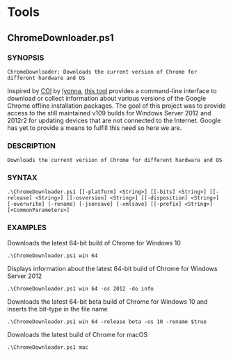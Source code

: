 # Tools



## ChromeDownloader.ps1

### SYNOPSIS
```
ChromeDownloader: Downloads the current version of Chrome for different hardware and OS
```

Inspired by [COI](https://github.com/lyonna/ChromeOfflineInstallerDownloadAPI/) by [lyonna](https://github.com/lyonna/), [this tool](https://github.com/shawnkhall/Tools/blob/main/ChromeDownloader.ps1) provides a command-line interface to download or collect information about various versions of the Google Chrome offline installation packages. The goal of this project was to provide access to the still maintained v109 builds for Windows Server 2012 and 2012r2 for updating devices that are not connected to the Internet. Google has yet to provide a means to fulfill this need so here we are.


### DESCRIPTION
```
Downloads the current version of Chrome for different hardware and OS
```
   
### SYNTAX
```
.\ChromeDownloader.ps1 [[-platform] <String>] [[-bits] <String>] [[-release] <String>] [[-osversion] <String>] [[-disposition] <String>] [-overwrite] [-rename] [-jsonsave] [-xmlsave] [[-prefix] <String>] [<CommonParameters>]
```


### EXAMPLES

Downloads the latest 64-bit build of Chrome for Windows 10
```
.\ChromeDownloader.ps1 win 64
```

Displays information about the latest 64-bit build of Chrome for Windows Server 2012
```
.\ChromeDownloader.ps1 win 64 -os 2012 -do info
```

Downloads the latest 64-bit beta build of Chrome for Windows 10 and inserts the bit-type in the file name
```
.\ChromeDownloader.ps1 win 64 -release beta -os 10 -rename $true
```

Downloads the latest build of Chrome for macOS
```
.\ChromeDownloader.ps1 mac
```



